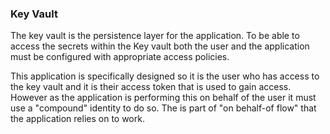 ### Key Vault
The key vault is the persistence layer for the application. To be able to access the secrets within the Key vault both the user and the application must be configured with appropriate access policies.

This application is specifically designed so it is the user who has access to the key vault and it is their access token that is used to gain access. However as the application is performing this on behalf of the user it must use a "compound" identity to do so. The is part of "on behalf-of flow" that the application relies on to work.
